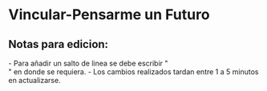# Vincular-Pensarme un Futuro

<h2>Notas para edicion:</h2>
- Para añadir un salto de linea se debe escribir "<br>" en donde se requiera.
- Los cambios realizados tardan entre 1 a 5 minutos en actualizarse.
